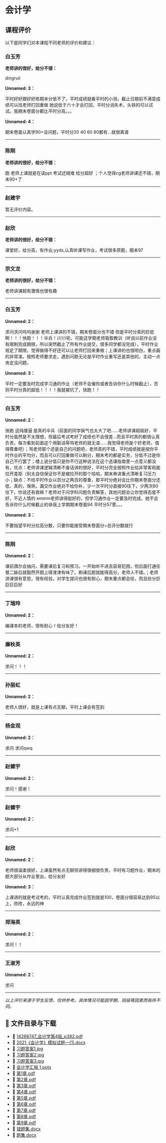 # 会计学

## 课程评价

以下是同学们对本课程不同老师的评价和建议：

### 白玉芳

**老师讲的很好，给分不错：**

dingruil

**Unnamed: 3：**

平时好好跟好好练期末分低不了，平时成绩就看平时的小测，截止日期前不满意成绩可以找老师打回重做 她说低于六十才会打回，平时分消失术，头铁的可以试试。我期末卷面分都比平时分高。。。

**Unnamed: 4：**

期末卷面认真学90+没问题，平时分20 40 60 80都有...就很离谱

---

### 陈刚

**老师讲的很好，给分不错：**

跑 老师上课就是在读ppt 考试还贼难  给分超好 ；个人觉得cg老师讲课还不错，期末90+了

---

### 赵建宇

暂无评价内容。

---

### 赵欣

**老师讲的很好，给分不错：**

课堂好，给分高，有作业;yyds,认真听课写作业，考试很多原题，期末97

---

### 宗文龙

**老师讲的很好，给分不错：**

老师讲课超有激情也很有趣

---

### 白玉芳

**Unnamed: 2：**

求问求问呜呜谢谢 老师上课讲的不错，期末卷面分也不错 但是平时分真的巨低啊！！！快跑！！！伞兵！//////呃，可能这学期老师吸取教训（听说以前作业没有限制完成期限，所以突然截止了所有作业提交，很多同学都没完成），平时作业规定了期限，觉得做得不好还可以让老师打回来重做；上课讲的也很明白，重点画的非常准。按照老师要求走，遇到问题无论是平时作业重写还是其他的，主动一点肯定没问题。

**Unnamed: 3：**

平时一定要及时完成学习通的作业（老师不会催你或者告诉你什么时候截止），否则平时分真的超低！！！！我就被坑了，快跑！！

---

### 白玉芳

**Unnamed: 2：**

快跑  这纯傻逼 是真的伞兵（前面的同学戾气也太大了吧……老师讲课超级好，平时分虽然是不太理想，但最后考试考好了成绩也不会很差…而且平时真的都很认真负责，每次看到前面这个用脏话辱骂老师的就无语……我觉得老师是个好老师，值得尊重吧）；骂老师那个还是自己的问题吧，老师真的不错，平时成绩就是按你平时作业的平均分，而且可以打回重做可以刷分，期末考的都是实务，分低不过是你自己不行罢了；楼上说分低只是你不行这种说法在这个选课指南里一点意义都没有，优点：老师讲课逻辑清晰不废话讲的很好，平时分完全按照作业给非常客观能拉开差距（别太自信保证你不是被拉开的那个哈哈，期末串讲重点清晰复习压力小；缺点：不给平时作业以百分之两百的尊重，那平时分绝对会比你期末卷面分还低，真的，保熟，漏交作业绝对不给你补，少一次平时分直接90往下，少两次80往下，你说还有救嘛？老师对于问学科问题负责解答，其他问题会让你觉得态度不好，不近人情的  emmm老师讲得挺好的，但学习通作业一定要及时完成，她不会告诉你什么时候截止的😅我上学期期末卷面94 平时分57蒽。。。

**Unnamed: 3：**

不要指望平时分拉高分数，只要你能接受期末卷面分=总评分数就行

---

### 陈刚

**Unnamed: 2：**

课前偶尔会抽问，需要课后复习和预习。一开始听不进去容易犯困，但后面打通任督二脉后就豁然开朗上得津津有味了。刷课后题就能得高分，老师人不错。；老师讲课很有意思，很有经验，对学生提问也很有耐心，期末重点都会给，而且给分巨巨巨巨好

---

### 丁瑞玲

**Unnamed: 2：**

编课本的老师，很有耐心！给分友好！

---

### 廉秋英

**Unnamed: 2：**

求问！！！

---

### 孙丽虹

**Unnamed: 2：**

老师人很好，就是上课有点无聊，平时上课会有签到

---

### 杨金观

**Unnamed: 2：**

求问 求问qwq

---

### 赵健宇

**Unnamed: 2：**

求问！感谢！

---

### 赵健宇

**Unnamed: 2：**

求问+1

---

### 赵欣

**Unnamed: 2：**

老师很温柔很好，上课虽然有点无聊但讲得很细很负责，平时有习题作业，期末的题大部分从作业里出，给分友好

**Unnamed: 3：**

上课讲的就是考试考的，平时认真完成作业签到就是100，卷面分很容易达到95以上，欣欣，永远的神

---

### 郑海英

**Unnamed: 2：**

求问！！

---

### 王淑芳

**Unnamed: 2：**

求问

---

*以上评价来源于学生反馈，仅供参考。具体情况可能因学期、班级等因素而有所不同。*
## 📄 文件目录与下载

- 📄 [14266747_会计学第4版_p382.pdf](14266747_%E4%BC%9A%E8%AE%A1%E5%AD%A6%E7%AC%AC4%E7%89%88_p382.pdf)
- 📄 [2021《会计学》模拟试题一(1).docx](2021%E3%80%8A%E4%BC%9A%E8%AE%A1%E5%AD%A6%E3%80%8B%E6%A8%A1%E6%8B%9F%E8%AF%95%E9%A2%98%E4%B8%80%281%29.docx)
- 📄 [习题答案1.jpg](%E4%B9%A0%E9%A2%98%E7%AD%94%E6%A1%881.jpg)
- 📄 [习题答案2.jpg](%E4%B9%A0%E9%A2%98%E7%AD%94%E6%A1%882.jpg)
- 📄 [习题答案3.jpg](%E4%B9%A0%E9%A2%98%E7%AD%94%E6%A1%883.jpg)
- 📄 [会计学汇报 1.pptx](%E4%BC%9A%E8%AE%A1%E5%AD%A6%E6%B1%87%E6%8A%A5%201.pptx)
- 📄 [第1章.pdf](%E7%AC%AC1%E7%AB%A0.pdf)
- 📄 [第2章.pdf](%E7%AC%AC2%E7%AB%A0.pdf)
- 📄 [第3章.pdf](%E7%AC%AC3%E7%AB%A0.pdf)
- 📄 [第4章.pdf](%E7%AC%AC4%E7%AB%A0.pdf)
- 📄 [第5章.pdf](%E7%AC%AC5%E7%AB%A0.pdf)
- 📄 [第6章.pdf](%E7%AC%AC6%E7%AB%A0.pdf)
- 📄 [第7章.pdf](%E7%AC%AC7%E7%AB%A0.pdf)
- 📄 [第8章.pdf](%E7%AC%AC8%E7%AB%A0.pdf)
- 📄 [第9章.pdf](%E7%AC%AC9%E7%AB%A0.pdf)
- 📄 [错题集.docx](%E9%94%99%E9%A2%98%E9%9B%86.docx)
- 📄 [题集.docx](%E9%A2%98%E9%9B%86.docx)
